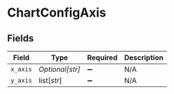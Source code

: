 # ChartConfigAxis


## Fields

| Field              | Type               | Required           | Description        |
| ------------------ | ------------------ | ------------------ | ------------------ |
| `x_axis`           | *Optional[str]*    | :heavy_minus_sign: | N/A                |
| `y_axis`           | list[*str*]        | :heavy_minus_sign: | N/A                |